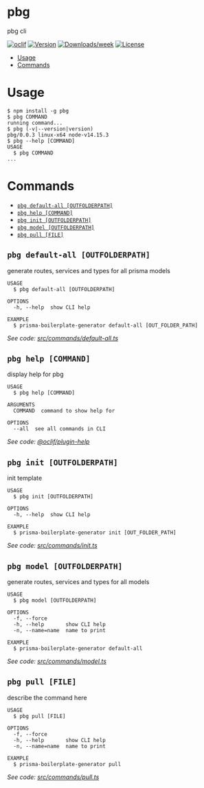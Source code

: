 pbg
=================

pbg cli

[![oclif](https://img.shields.io/badge/cli-oclif-brightgreen.svg)](https://oclif.io)
[![Version](https://img.shields.io/npm/v/pbg.svg)](https://npmjs.org/package/pbg)
[![Downloads/week](https://img.shields.io/npm/dw/pbg.svg)](https://npmjs.org/package/pbg)
[![License](https://img.shields.io/npm/l/pbg.svg)](https://github.com/NurbekGithub/pbg/blob/master/package.json)

<!-- toc -->
* [Usage](#usage)
* [Commands](#commands)
<!-- tocstop -->
# Usage
<!-- usage -->
```sh-session
$ npm install -g pbg
$ pbg COMMAND
running command...
$ pbg (-v|--version|version)
pbg/0.0.3 linux-x64 node-v14.15.3
$ pbg --help [COMMAND]
USAGE
  $ pbg COMMAND
...
```
<!-- usagestop -->
# Commands
<!-- commands -->
* [`pbg default-all [OUTFOLDERPATH]`](#pbg-default-all-outfolderpath)
* [`pbg help [COMMAND]`](#pbg-help-command)
* [`pbg init [OUTFOLDERPATH]`](#pbg-init-outfolderpath)
* [`pbg model [OUTFOLDERPATH]`](#pbg-model-outfolderpath)
* [`pbg pull [FILE]`](#pbg-pull-file)

## `pbg default-all [OUTFOLDERPATH]`

generate routes, services and types for all prisma models

```
USAGE
  $ pbg default-all [OUTFOLDERPATH]

OPTIONS
  -h, --help  show CLI help

EXAMPLE
  $ prisma-boilerplate-generator default-all [OUT_FOLDER_PATH]
```

_See code: [src/commands/default-all.ts](https://github.com/NurbekGithub/pbg/blob/v0.0.3/src/commands/default-all.ts)_

## `pbg help [COMMAND]`

display help for pbg

```
USAGE
  $ pbg help [COMMAND]

ARGUMENTS
  COMMAND  command to show help for

OPTIONS
  --all  see all commands in CLI
```

_See code: [@oclif/plugin-help](https://github.com/oclif/plugin-help/blob/v3.2.2/src/commands/help.ts)_

## `pbg init [OUTFOLDERPATH]`

init template

```
USAGE
  $ pbg init [OUTFOLDERPATH]

OPTIONS
  -h, --help  show CLI help

EXAMPLE
  $ prisma-boilerplate-generator init [OUT_FOLDER_PATH]
```

_See code: [src/commands/init.ts](https://github.com/NurbekGithub/pbg/blob/v0.0.3/src/commands/init.ts)_

## `pbg model [OUTFOLDERPATH]`

generate routes, services and types for all models

```
USAGE
  $ pbg model [OUTFOLDERPATH]

OPTIONS
  -f, --force
  -h, --help       show CLI help
  -n, --name=name  name to print

EXAMPLE
  $ prisma-boilerplate-generator default-all
```

_See code: [src/commands/model.ts](https://github.com/NurbekGithub/pbg/blob/v0.0.3/src/commands/model.ts)_

## `pbg pull [FILE]`

describe the command here

```
USAGE
  $ pbg pull [FILE]

OPTIONS
  -f, --force
  -h, --help       show CLI help
  -n, --name=name  name to print

EXAMPLE
  $ prisma-boilerplate-generator pull
```

_See code: [src/commands/pull.ts](https://github.com/NurbekGithub/pbg/blob/v0.0.3/src/commands/pull.ts)_
<!-- commandsstop -->

